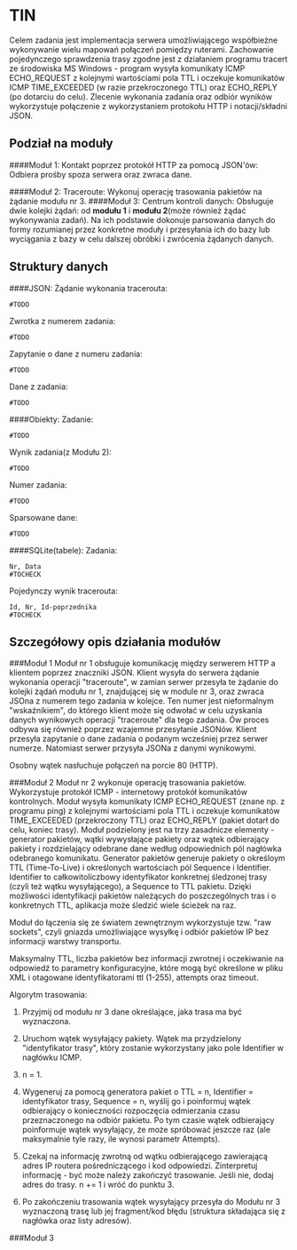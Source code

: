 TIN
===================

Celem zadania jest implementacja serwera umożliwiającego współbieżne wykonywanie wielu mapowań połączeń pomiędzy ruterami. Zachowanie pojedynczego sprawdzenia trasy zgodne jest z działaniem programu tracert ze środowiska MS Windows - program wysyła komunikaty ICMP ECHO_REQUEST z kolejnymi wartościami pola TTL i oczekuje komunikatów ICMP TIME_EXCEEDED (w razie przekroczonego TTL) oraz ECHO_REPLY (po dotarciu do celu). Zlecenie wykonania zadania oraz odbiór wyników wykorzystuje połączenie z wykorzystaniem protokołu HTTP i notacji/składni JSON.

Podział na moduły
-------------
####Moduł 1: Kontakt poprzez protokół HTTP za pomocą JSON'ów:
Odbiera prośby spoza serwera oraz zwraca dane.

####Moduł 2: Traceroute:
Wykonuj operację trasowania pakietów na żądanie modułu nr 3.
####Moduł 3: Centrum kontroli danych:
Obsługuje dwie kolejki żądań: od <b> modułu 1</b> i <b> modułu 2</b>(może również żądać wykonywania zadań). Na ich podstawie dokonuje parsowania danych do formy rozumianej przez konkretne moduły i przesyłania ich do bazy lub wyciągania z bazy w celu dalszej obróbki i zwrócenia żądanych danych.

Struktury danych
-------------

####JSON:
Żądanie wykonania tracerouta:
```
#TODO
```
Zwrotka z numerem zadania:
```
#TODO
```
Zapytanie o dane z numeru zadania:
```
#TODO
```
Dane z zadania:
```
#TODO
```

####Obiekty:
Zadanie:
```
#TODO
```
Wynik zadania(z Modułu 2):
```
#TODO
```
Numer zadania:  
```
#TODO
```
Sparsowane dane:
```
#TODO
```

####SQLite(tabele):
Zadania:
```
Nr, Data
#TOCHECK
```
Pojedynczy wynik tracerouta:
```
Id, Nr, Id-poprzednika
#TOCHECK
```

Szczegółowy opis działania modułów
-------------
###Moduł 1
Moduł nr 1 obsługuje komunikację między serwerem HTTP a klientem poprzez znaczniki JSON. Klient wysyła do serwera żądanie wykonania operacji "traceroute", w zamian serwer przesyła te żądanie do kolejki żądań modułu nr 1, znajdującej się w module nr 3, oraz zwraca JSOna z numerem tego zadania w kolejce. Ten numer jest nieformalnym "wskaźnikiem", do którego klient może się odwołać w celu uzyskania danych wynikowych operacji "traceroute" dla tego zadania. Ów proces odbywa się również poprzez wzajemne przesyłanie JSONów. Klient przesyła zapytanie o dane zadania o podanym wcześniej przez serwer numerze. Natomiast serwer przysyła JSONa z danymi wynikowymi.

Osobny wątek nasłuchuje połączeń na porcie 80 (HTTP).

###Moduł 2
Moduł nr 2 wykonuje operację trasowania pakietów. Wykorzystuje protokół ICMP - internetowy protokół komunikatów kontrolnych. Moduł wysyła komunikaty ICMP ECHO_REQUEST (znane np. z programu ping) z kolejnymi wartościami pola TTL i oczekuje komunikatów TIME_EXCEEDED (przekroczony TTL) oraz ECHO_REPLY (pakiet dotarł do celu, koniec trasy). Moduł podzielony jest na trzy zasadnicze elementy - generator pakietów, wątki wywysłające pakiety oraz wątek odbierający pakiety i rozdzielający odebrane dane według odpowiednich pól nagłówka odebranego komunikatu. Generator pakietów generuje pakiety o określoym TTL (Time-To-Live) i określonych wartościach pól Sequence i Identifier. Identifier to całkowitoliczbowy identyfikator konkretnej śledzonej trasy (czyli też wątku wysyłającego), a Sequence to TTL pakietu. Dzięki możliwości identyfikacji pakietów należących do poszczególnych tras i o konkretnych TTL, aplikacja może śledzić wiele ścieżek na raz.

Moduł do łączenia się ze światem zewnętrznym wykorzystuje tzw. "raw sockets", czyli gniazda umożliwiające wysyłkę i odbiór pakietów IP bez informacji warstwy transportu. 

Maksymalny TTL, liczba pakietów bez informacji zwrotnej i oczekiwanie na odpowiedź to parametry konfiguracyjne, które mogą być określone w pliku XML i otagowane identyfikatorami ttl (1-255), attempts oraz timeout.

Algorytm trasowania:

1. Przyjmij od modułu nr 3 dane określające, jaka trasa ma być wyznaczona.

2. Uruchom wątek wysyłający pakiety. Wątek ma przydzielony "identyfikator trasy", który zostanie wykorzystany jako pole Identifier w nagłówku ICMP.

3. n = 1.

4. Wygeneruj za pomocą generatora pakiet o TTL = n, Identifier = identyfikator trasy, Sequence = n, wyślij go i poinformuj wątek odbierający o konieczności rozpoczęcia odmierzania czasu przeznaczonego na odbiór pakietu. Po tym czasie wątek odbierający poinformuje wątek wysyłający, że może spróbować jeszcze raz (ale maksymalnie tyle razy, ile wynosi parametr Attempts).

5. Czekaj na informację zwrotną od wątku odbierającego zawierającą adres IP routera pośredniczącego i kod odpowiedzi. Zinterpretuj informację - być może należy zakończyć trasowanie. Jeśli nie, dodaj adres do trasy. n += 1 i wróć do punktu 3.

6. Po zakończeniu trasowania wątek wysyłający przesyła do Modułu nr 3 wyznaczoną trasę lub jej fragment/kod błędu (struktura składająca się z nagłówka oraz listy adresów).

###Moduł 3

